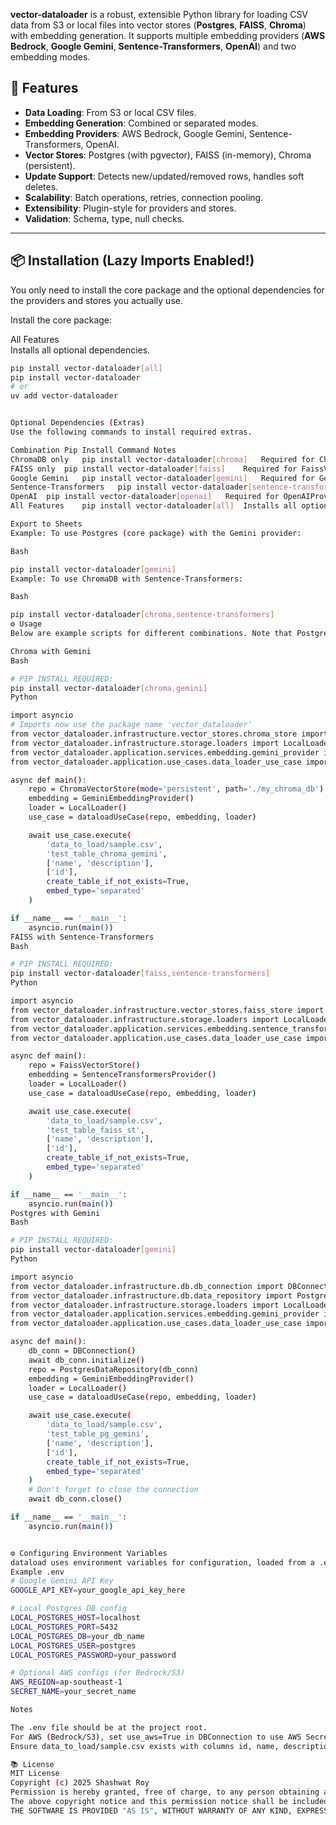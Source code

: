 
**vector-dataloader** is a robust, extensible Python library for loading CSV data from S3 or local files into vector stores (**Postgres**, **FAISS**, **Chroma**) with embedding generation. It supports multiple embedding providers (**AWS Bedrock**, **Google Gemini**, **Sentence-Transformers**, **OpenAI**) and two embedding modes.

## 🚀 Features

- **Data Loading**: From S3 or local CSV files.
- **Embedding Generation**: Combined or separated modes.
- **Embedding Providers**: AWS Bedrock, Google Gemini, Sentence-Transformers, OpenAI.
- **Vector Stores**: Postgres (with pgvector), FAISS (in-memory), Chroma (persistent).
- **Update Support**: Detects new/updated/removed rows, handles soft deletes.
- **Scalability**: Batch operations, retries, connection pooling.
- **Extensibility**: Plugin-style for providers and stores.
- **Validation**: Schema, type, null checks.

---
## 📦 Installation (Lazy Imports Enabled!)

You only need to install the core package and the optional dependencies for the providers and stores you actually use.

Install the core package:


All Features	
Installs all optional dependencies.
````bash
pip install vector-dataloader[all]
pip install vector-dataloader
# or
uv add vector-dataloader


Optional Dependencies (Extras)
Use the following commands to install required extras.

Combination	Pip Install Command	Notes
ChromaDB only	pip install vector-dataloader[chroma]	Required for ChromaVectorStore.
FAISS only	pip install vector-dataloader[faiss]	Required for FaissVectorStore.
Google Gemini	pip install vector-dataloader[gemini]	Required for GeminiEmbeddingProvider.
Sentence-Transformers	pip install vector-dataloader[sentence-transformers]	Required for SentenceTransformersProvider.
OpenAI	pip install vector-dataloader[openai]	Required for OpenAIProvider.
All Features	pip install vector-dataloader[all]	Installs all optional dependencies.

Export to Sheets
Example: To use Postgres (core package) with the Gemini provider:

Bash

pip install vector-dataloader[gemini]
Example: To use ChromaDB with Sentence-Transformers:

Bash

pip install vector-dataloader[chroma,sentence-transformers]
⚙️ Usage
Below are example scripts for different combinations. Note that Postgres tests require setting up the connection parameters in a .env file.

Chroma with Gemini
Bash

# PIP INSTALL REQUIRED:
pip install vector-dataloader[chroma,gemini]
Python

import asyncio
# Imports now use the package name 'vector_dataloader'
from vector_dataloader.infrastructure.vector_stores.chroma_store import ChromaVectorStore
from vector_dataloader.infrastructure.storage.loaders import LocalLoader
from vector_dataloader.application.services.embedding.gemini_provider import GeminiEmbeddingProvider
from vector_dataloader.application.use_cases.data_loader_use_case import dataloadUseCase

async def main():
    repo = ChromaVectorStore(mode='persistent', path='./my_chroma_db')
    embedding = GeminiEmbeddingProvider()
    loader = LocalLoader()
    use_case = dataloadUseCase(repo, embedding, loader)

    await use_case.execute(
        'data_to_load/sample.csv',
        'test_table_chroma_gemini',
        ['name', 'description'],
        ['id'],
        create_table_if_not_exists=True,
        embed_type='separated'
    )

if __name__ == '__main__':
    asyncio.run(main())
FAISS with Sentence-Transformers
Bash

# PIP INSTALL REQUIRED:
pip install vector-dataloader[faiss,sentence-transformers]
Python

import asyncio
from vector_dataloader.infrastructure.vector_stores.faiss_store import FaissVectorStore
from vector_dataloader.infrastructure.storage.loaders import LocalLoader
from vector_dataloader.application.services.embedding.sentence_transformers_provider import SentenceTransformersProvider
from vector_dataloader.application.use_cases.data_loader_use_case import dataloadUseCase

async def main():
    repo = FaissVectorStore()
    embedding = SentenceTransformersProvider()
    loader = LocalLoader()
    use_case = dataloadUseCase(repo, embedding, loader)

    await use_case.execute(
        'data_to_load/sample.csv',
        'test_table_faiss_st',
        ['name', 'description'],
        ['id'],
        create_table_if_not_exists=True,
        embed_type='separated'
    )

if __name__ == '__main__':
    asyncio.run(main())
Postgres with Gemini
Bash

# PIP INSTALL REQUIRED:
pip install vector-dataloader[gemini]
Python

import asyncio
from vector_dataloader.infrastructure.db.db_connection import DBConnection
from vector_dataloader.infrastructure.db.data_repository import PostgresDataRepository
from vector_dataloader.infrastructure.storage.loaders import LocalLoader
from vector_dataloader.application.services.embedding.gemini_provider import GeminiEmbeddingProvider
from vector_dataloader.application.use_cases.data_loader_use_case import dataloadUseCase

async def main():
    db_conn = DBConnection()
    await db_conn.initialize()
    repo = PostgresDataRepository(db_conn)
    embedding = GeminiEmbeddingProvider()
    loader = LocalLoader()
    use_case = dataloadUseCase(repo, embedding, loader)

    await use_case.execute(
        'data_to_load/sample.csv',
        'test_table_pg_gemini',
        ['name', 'description'],
        ['id'],
        create_table_if_not_exists=True,
        embed_type='separated'
    )
    # Don't forget to close the connection
    await db_conn.close()

if __name__ == '__main__':
    asyncio.run(main())


⚙️ Configuring Environment Variables
dataload uses environment variables for configuration, loaded from a .env file or system variables.
Example .env
# Google Gemini API Key
GOOGLE_API_KEY=your_google_api_key_here

# Local Postgres DB config
LOCAL_POSTGRES_HOST=localhost
LOCAL_POSTGRES_PORT=5432
LOCAL_POSTGRES_DB=your_db_name
LOCAL_POSTGRES_USER=postgres
LOCAL_POSTGRES_PASSWORD=your_password

# Optional AWS configs (for Bedrock/S3)
AWS_REGION=ap-southeast-1
SECRET_NAME=your_secret_name

Notes

The .env file should be at the project root.
For AWS (Bedrock/S3), set use_aws=True in DBConnection to use AWS Secrets Manager.
Ensure data_to_load/sample.csv exists with columns id, name, description.

📚 License
MIT License
Copyright (c) 2025 Shashwat Roy
Permission is hereby granted, free of charge, to any person obtaining a copy of this software and associated documentation files (the "Software"), to deal in the Software without restriction, including without limitation the rights to use, copy, modify, merge, publish, distribute, sublicense, and/or sell copies of the Software, and to permit persons to whom the Software is furnished to do so, subject to the following conditions:
The above copyright notice and this permission notice shall be included in all copies or substantial portions of the Software.
THE SOFTWARE IS PROVIDED "AS IS", WITHOUT WARRANTY OF ANY KIND, EXPRESS OR IMPLIED, INCLUDING BUT NOT LIMITED TO THE WARRANTIES OF MERCHANTABILITY, FITNESS FOR A PARTICULAR PURPOSE AND NONINFRINGEMENT. IN NO EVENT SHALL THE AUTHORS OR COPYRIGHT HOLDERS BE LIABLE FOR ANY CLAIM, DAMAGES OR OTHER LIABILITY, WHETHER IN AN ACTION OF CONTRACT, TORT OR OTHERWISE, ARISING FROM, OUT OF OR IN CONNECTION WITH THE SOFTWARE OR THE USE OR OTHER DEALINGS IN THE SOFTWARE.```
`````
